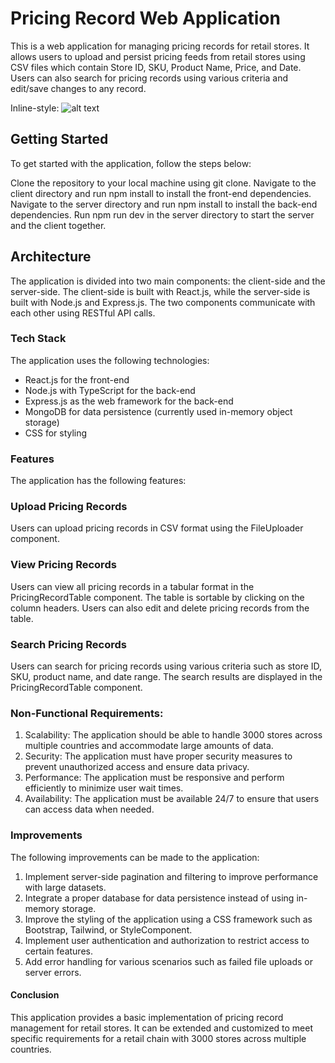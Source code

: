 # Pricing Record Web Application

This is a web application for managing pricing records for retail stores. It allows users to upload and persist pricing feeds from retail stores using CSV files which contain Store ID, SKU, Product Name, Price, and Date. Users can also search for pricing records using various criteria and edit/save changes to any record.

Inline-style:
![alt text](https://github.com/niteshBhardwaj/pricing-records-app/raw/main/screenshots.png "Screenshots")

## Getting Started

To get started with the application, follow the steps below:

Clone the repository to your local machine using git clone.
Navigate to the client directory and run npm install to install the front-end dependencies.
Navigate to the server directory and run npm install to install the back-end dependencies.
Run npm run dev in the server directory to start the server and the client together.

## Architecture

The application is divided into two main components: the client-side and the server-side. The client-side is built with React.js, while the server-side is built with Node.js and Express.js. The two components communicate with each other using RESTful API calls.

### Tech Stack

The application uses the following technologies:

* React.js for the front-end
* Node.js with TypeScript for the back-end
* Express.js as the web framework for the back-end
* MongoDB for data persistence (currently used in-memory object storage)
* CSS for styling

### Features

The application has the following features:

### Upload Pricing Records

Users can upload pricing records in CSV format using the FileUploader component.

### View Pricing Records

Users can view all pricing records in a tabular format in the PricingRecordTable component. The table is sortable by clicking on the column headers. Users can also edit and delete pricing records from the table.

### Search Pricing Records

Users can search for pricing records using various criteria such as store ID, SKU, product name, and date range. The search results are displayed in the PricingRecordTable component.

### Non-Functional Requirements:

1. Scalability: The application should be able to handle 3000 stores across multiple countries and accommodate large amounts of data.
2. Security: The application must have proper security measures to prevent unauthorized access and ensure data privacy.
3. Performance: The application must be responsive and perform efficiently to minimize user wait times.
4. Availability: The application must be available 24/7 to ensure that users can access data when needed.

### Improvements

The following improvements can be made to the application:

1. Implement server-side pagination and filtering to improve performance with large datasets.
2. Integrate a proper database for data persistence instead of using in-memory storage.
3. Improve the styling of the application using a CSS framework such as Bootstrap, Tailwind, or StyleComponent.
4. Implement user authentication and authorization to restrict access to certain features.
5. Add error handling for various scenarios such as failed file uploads or server errors.

#### Conclusion

This application provides a basic implementation of pricing record management for retail stores. It can be extended and customized to meet specific requirements for a retail chain with 3000 stores across multiple countries.